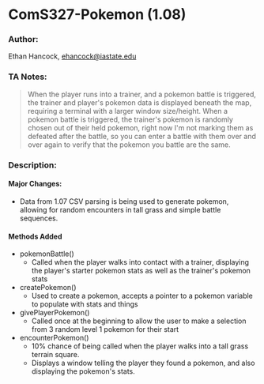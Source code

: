 # ComS327-Pokemon (1.08)
### Author:
Ethan Hancock, ehancock@iastate.edu
### TA Notes: 
> When the player runs into a trainer, and a pokemon battle is triggered, the trainer and player's pokemon data is displayed beneath the map, requiring a terminal with a larger window size/height.
> When a pokemon battle is triggered, the trainer's pokemon is randomly chosen out of their held pokemon, right now I'm not marking them as defeated after the battle, so you can enter a battle with them over and over again to verify that the pokemon you battle are the same.

### Description:
#### Major Changes:
 - Data from 1.07 CSV parsing is being used to generate pokemon, allowing for random encounters in tall grass and simple battle sequences.

#### Methods Added
 - pokemonBattle()
    - Called when the player walks into contact with a trainer, displaying the player's starter pokemon stats as well as the trainer's pokemon stats
 - createPokemon()
    - Used to create a pokemon, accepts a pointer to a pokemon variable to populate with stats and things
 - givePlayerPokemon()
    - Called once at the beginning to allow the user to make a selection from 3 random level 1 pokemon for their start
 - encounterPokemon()
    - 10% chance of being called when the player walks into a tall grass terrain square.
    - Displays a window telling the player they found a pokemon, and also displaying the pokemon's stats.